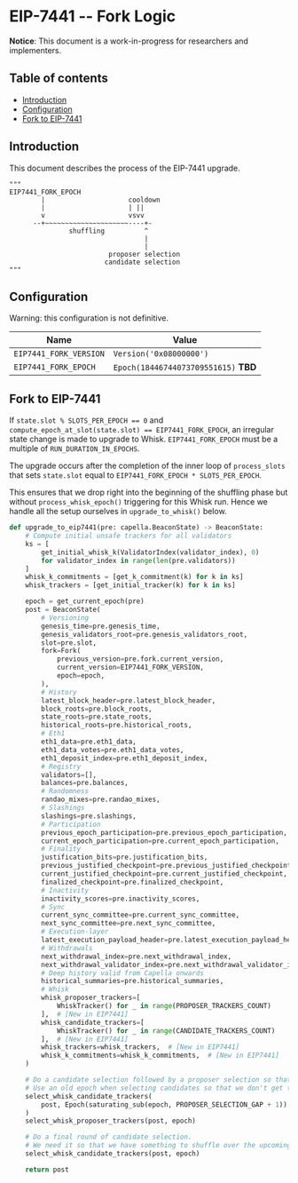 # EIP-7441 -- Fork Logic

**Notice**: This document is a work-in-progress for researchers and implementers.

## Table of contents

<!-- TOC -->
<!-- START doctoc generated TOC please keep comment here to allow auto update -->
<!-- DON'T EDIT THIS SECTION, INSTEAD RE-RUN doctoc TO UPDATE -->

- [Introduction](#introduction)
- [Configuration](#configuration)
- [Fork to EIP-7441](#fork-to-eip-7441)

<!-- END doctoc generated TOC please keep comment here to allow auto update -->
<!-- /TOC -->

## Introduction

This document describes the process of the EIP-7441 upgrade.

```
"""
EIP7441_FORK_EPOCH
        |                     cooldown
        |                     | ||
        v                     vsvv
      --+~~~~~~~~~~~~~~~~~~~~~----+-
               shuffling          ^
                                  |
                                  |
                         proposer selection
                        candidate selection
"""
```

## Configuration

Warning: this configuration is not definitive.

| Name                   | Value                                 |
| ---------------------- | ------------------------------------- |
| `EIP7441_FORK_VERSION` | `Version('0x08000000')`               |
| `EIP7441_FORK_EPOCH`   | `Epoch(18446744073709551615)` **TBD** |

## Fork to EIP-7441

If `state.slot % SLOTS_PER_EPOCH == 0` and `compute_epoch_at_slot(state.slot) == EIP7441_FORK_EPOCH`, an irregular state change is made to upgrade to Whisk. `EIP7441_FORK_EPOCH` must be a multiple of `RUN_DURATION_IN_EPOCHS`.

The upgrade occurs after the completion of the inner loop of `process_slots` that sets `state.slot` equal to `EIP7441_FORK_EPOCH * SLOTS_PER_EPOCH`.

This ensures that we drop right into the beginning of the shuffling phase but without `process_whisk_epoch()` triggering for this Whisk run. Hence we handle all the setup ourselves in `upgrade_to_whisk()` below.

```python
def upgrade_to_eip7441(pre: capella.BeaconState) -> BeaconState:
    # Compute initial unsafe trackers for all validators
    ks = [
        get_initial_whisk_k(ValidatorIndex(validator_index), 0)
        for validator_index in range(len(pre.validators))
    ]
    whisk_k_commitments = [get_k_commitment(k) for k in ks]
    whisk_trackers = [get_initial_tracker(k) for k in ks]

    epoch = get_current_epoch(pre)
    post = BeaconState(
        # Versioning
        genesis_time=pre.genesis_time,
        genesis_validators_root=pre.genesis_validators_root,
        slot=pre.slot,
        fork=Fork(
            previous_version=pre.fork.current_version,
            current_version=EIP7441_FORK_VERSION,
            epoch=epoch,
        ),
        # History
        latest_block_header=pre.latest_block_header,
        block_roots=pre.block_roots,
        state_roots=pre.state_roots,
        historical_roots=pre.historical_roots,
        # Eth1
        eth1_data=pre.eth1_data,
        eth1_data_votes=pre.eth1_data_votes,
        eth1_deposit_index=pre.eth1_deposit_index,
        # Registry
        validators=[],
        balances=pre.balances,
        # Randomness
        randao_mixes=pre.randao_mixes,
        # Slashings
        slashings=pre.slashings,
        # Participation
        previous_epoch_participation=pre.previous_epoch_participation,
        current_epoch_participation=pre.current_epoch_participation,
        # Finality
        justification_bits=pre.justification_bits,
        previous_justified_checkpoint=pre.previous_justified_checkpoint,
        current_justified_checkpoint=pre.current_justified_checkpoint,
        finalized_checkpoint=pre.finalized_checkpoint,
        # Inactivity
        inactivity_scores=pre.inactivity_scores,
        # Sync
        current_sync_committee=pre.current_sync_committee,
        next_sync_committee=pre.next_sync_committee,
        # Execution-layer
        latest_execution_payload_header=pre.latest_execution_payload_header,
        # Withdrawals
        next_withdrawal_index=pre.next_withdrawal_index,
        next_withdrawal_validator_index=pre.next_withdrawal_validator_index,
        # Deep history valid from Capella onwards
        historical_summaries=pre.historical_summaries,
        # Whisk
        whisk_proposer_trackers=[
            WhiskTracker() for _ in range(PROPOSER_TRACKERS_COUNT)
        ],  # [New in EIP7441]
        whisk_candidate_trackers=[
            WhiskTracker() for _ in range(CANDIDATE_TRACKERS_COUNT)
        ],  # [New in EIP7441]
        whisk_trackers=whisk_trackers,  # [New in EIP7441]
        whisk_k_commitments=whisk_k_commitments,  # [New in EIP7441]
    )

    # Do a candidate selection followed by a proposer selection so that we have proposers for the upcoming day
    # Use an old epoch when selecting candidates so that we don't get the same seed as in the next candidate selection
    select_whisk_candidate_trackers(
        post, Epoch(saturating_sub(epoch, PROPOSER_SELECTION_GAP + 1))
    )
    select_whisk_proposer_trackers(post, epoch)

    # Do a final round of candidate selection.
    # We need it so that we have something to shuffle over the upcoming shuffling phase.
    select_whisk_candidate_trackers(post, epoch)

    return post
```

